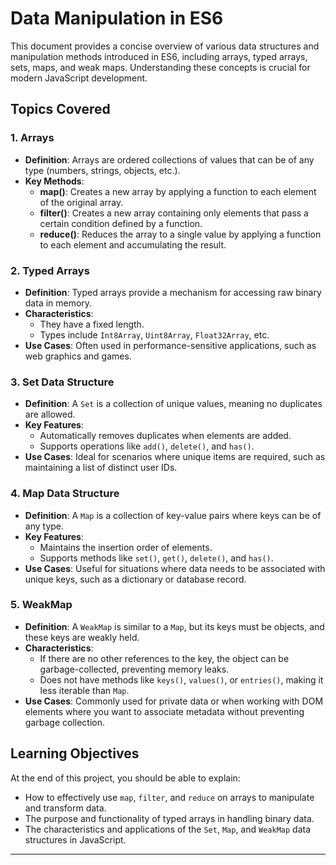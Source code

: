# Data Manipulation in ES6

This document provides a concise overview of various data structures and manipulation methods introduced in ES6, including arrays, typed arrays, sets, maps, and weak maps. Understanding these concepts is crucial for modern JavaScript development.

## Topics Covered

### 1. Arrays
- **Definition**: Arrays are ordered collections of values that can be of any type (numbers, strings, objects, etc.).
- **Key Methods**:
  - **map()**: Creates a new array by applying a function to each element of the original array.
  - **filter()**: Creates a new array containing only elements that pass a certain condition defined by a function.
  - **reduce()**: Reduces the array to a single value by applying a function to each element and accumulating the result.

### 2. Typed Arrays
- **Definition**: Typed arrays provide a mechanism for accessing raw binary data in memory.
- **Characteristics**:
  - They have a fixed length.
  - Types include `Int8Array`, `Uint8Array`, `Float32Array`, etc.
- **Use Cases**: Often used in performance-sensitive applications, such as web graphics and games.

### 3. Set Data Structure
- **Definition**: A `Set` is a collection of unique values, meaning no duplicates are allowed.
- **Key Features**:
  - Automatically removes duplicates when elements are added.
  - Supports operations like `add()`, `delete()`, and `has()`.
- **Use Cases**: Ideal for scenarios where unique items are required, such as maintaining a list of distinct user IDs.

### 4. Map Data Structure
- **Definition**: A `Map` is a collection of key-value pairs where keys can be of any type.
- **Key Features**:
  - Maintains the insertion order of elements.
  - Supports methods like `set()`, `get()`, `delete()`, and `has()`.
- **Use Cases**: Useful for situations where data needs to be associated with unique keys, such as a dictionary or database record.

### 5. WeakMap
- **Definition**: A `WeakMap` is similar to a `Map`, but its keys must be objects, and these keys are weakly held.
- **Characteristics**:
  - If there are no other references to the key, the object can be garbage-collected, preventing memory leaks.
  - Does not have methods like `keys()`, `values()`, or `entries()`, making it less iterable than `Map`.
- **Use Cases**: Commonly used for private data or when working with DOM elements where you want to associate metadata without preventing garbage collection.

## Learning Objectives
At the end of this project, you should be able to explain:
- How to effectively use `map`, `filter`, and `reduce` on arrays to manipulate and transform data.
- The purpose and functionality of typed arrays in handling binary data.
- The characteristics and applications of the `Set`, `Map`, and `WeakMap` data structures in JavaScript.

---
